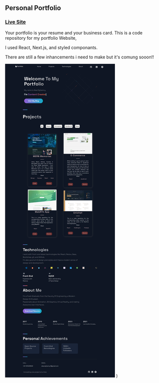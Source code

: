 ## Personal Portfolio

### [Live Site](https://alaa-elghamry-portfolio.netlify.app/)



Your portfolio is your resume and your business card.
This is a code repository for my portfolio Website,

I used React, Next.js, and styled componants.

There are still a few inhancements i need to make but it's comung sooon!!


![portfolio-website](https://github.com/Alaa-Elghamry/portfolio_website/blob/master/public/images/portfolio-website.png?raw=true) ) 

